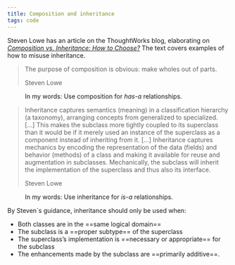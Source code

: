 ```yaml
---
title: Composition and inheritance
tags: code
---
```


Steven Lowe has an article on the ThoughtWorks blog, elaborating on [<cite>Composition vs. Inheritance: How to Choose?</cite>](https://www.thoughtworks.com/insights/blog/composition-vs-inheritance-how-choose) The text covers examples of how to misuse inheritance.

> The purpose of composition is obvious: make wholes out of parts.
>
> <footer>Steven Lowe</footer>

<figure>
In my words: Use composition for <em>has-a</em> relationships.
</figure>

> Inheritance captures semantics (meaning) in a classification hierarchy (a taxonomy), arranging concepts from generalized to specialized. […] This makes the subclass more tightly coupled to its superclass than it would be if it merely used an instance of the superclass as a component instead of inheriting from it. […] Inheritance captures mechanics by encoding the representation of the data (fields) and behavior (methods) of a class and making it available for reuse and augmentation in subclasses. Mechanically, the subclass will inherit the implementation of the superclass and thus also its interface.
>
> <footer>Steven Lowe</footer>

<figure>
In my words: Use inheritance for <em>is-a</em> relationships.
</figure>

By Steven´s guidance, inheritance should only be used when:

- Both classes are in the ==same logical domain==
- The subclass is a ==proper subtype== of the superclass
- The superclass’s implementation is ==necessary or appropriate== for the subclass
- The enhancements made by the subclass are ==primarily additive==.
